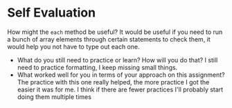 # Self Evaluation

How might the `each` method be useful?
It would be useful if you need to run a bunch of array elements through certain statements to check them, it would help you not have to type out each one.
- What do you still need to practice or learn? How will you do that?
I still need to practice formatting, I keep missing small things.
- What worked well for you in terms of your approach on this
assignment? The practice with this one really helped, the more practice I got the easier it was for me. I think if there are fewer practices I'll probably start doing them multiple times
